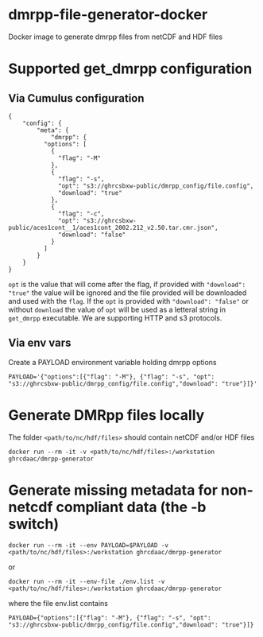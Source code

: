 # dmrpp-file-generator-docker
Docker image to generate dmrpp files from netCDF and HDF files
# Supported get_dmrpp configuration

## Via Cumulus configuration
```code
{
    "config": {
        "meta": {
            "dmrpp": {
          "options": [
            {
              "flag": "-M"
            },
            {
              "flag": "-s",
              "opt": "s3://ghrcsbxw-public/dmrpp_config/file.config",
              "download": "true"
            },
            {
              "flag": "-c",
              "opt": "s3://ghrcsbxw-public/aces1cont__1/aces1cont_2002.212_v2.50.tar.cmr.json",
              "download": "false"
            }
          ]
        }
    }
}
```

`opt` is the value that will come after the flag, if provided with `"download": "true"` the value will be ignored and the file provided will be downloaded and used with the `flag`. 
If the `opt` is provided with `"download": "false"` or without `download` the value of `opt` will be used as a letteral string in `get_dmrpp` executable.
We are supporting HTTP and s3 protocols.

## Via env vars
Create a PAYLOAD environment variable holding dmrpp options
```
PAYLOAD='{"options":[{"flag": "-M"}, {"flag": "-s", "opt": "s3://ghrcsbxw-public/dmrpp_config/file.config","download": "true"}]}'
```
# Generate DMRpp files locally
The folder `<path/to/nc/hdf/files>` should contain netCDF and/or HDF files
```code
docker run --rm -it -v <path/to/nc/hdf/files>:/workstation ghrcdaac/dmrpp-generator
```
# Generate missing metadata for non-netcdf compliant data (the -b switch)
```code
docker run --rm -it --env PAYLOAD=$PAYLOAD -v <path/to/nc/hdf/files>:/workstation ghrcdaac/dmrpp-generator
```
or 
```code
docker run --rm -it --env-file ./env.list -v <path/to/nc/hdf/files>:/workstation ghrcdaac/dmrpp-generator
```
where the file env.list contains
```code
PAYLOAD={"options":[{"flag": "-M"}, {"flag": "-s", "opt": "s3://ghrcsbxw-public/dmrpp_config/file.config","download": "true"}]}
```
